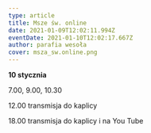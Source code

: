 ```yaml
---
type: article
title: Msze św. online
date: 2021-01-09T12:02:11.994Z
eventDate: 2021-01-10T12:02:17.667Z
author: parafia wesoła
cover: msza_sw.online.png
---
```

<!--StartFragment-->

**10 stycznia**

7.00, 9.00, 10.30

12.00 transmisja do kaplicy

18.00 transmisja do kaplicy i na You Tube

<!--EndFragment-->